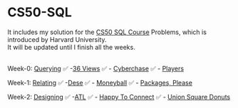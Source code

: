 # CS50-SQL
It includes my solution for the [CS50 SQL Course](https://cs50.harvard.edu/sql/2023/) Problems, which is introduced by Harvard University.</br>
It will be updated until I finish all the weeks. </br> </br>

Week-0: [Querying](https://github.com/Shebo280/CS50-SQL/tree/master/0-%20Querying)
    ✅ -[36 Views](https://github.com/Shebo280/CS50-SQL/tree/master/0-%20Querying/36%20Views)
    ✅ - [Cyberchase](https://github.com/Shebo280/CS50-SQL/tree/master/0-%20Querying/Cyberchase)
    ✅ - [Players](https://github.com/Shebo280/CS50-SQL/tree/master/0-%20Querying/Players)

Week-1: [Relating](https://github.com/Shebo280/CS50-SQL/tree/master/1-%20Relating)
    ✅ -[Dese](https://github.com/Shebo280/CS50-SQL/tree/master/1-%20Relating/DESE)
    ✅ - [Moneyball](https://github.com/Shebo280/CS50-SQL/tree/master/1-%20Relating/Moneyball)
    ✅ - [Packages, Please](https://github.com/Shebo280/CS50-SQL/tree/master/1-%20Relating/Packages%2C%20Please)

Week-2: [Designing](https://github.com/Shebo280/CS50-SQL/tree/master/2-%20Designing)
    ✅ -[ATL](https://github.com/Shebo280/CS50-SQL/tree/master/2-%20Designing/ATL)
    ✅ - [Happy To Connect](https://github.com/Shebo280/CS50-SQL/tree/master/2-%20Designing/Happy%20To%20Connect)
    ✅ - [Union Square Donuts](https://github.com/Shebo280/CS50-SQL/tree/master/2-%20Designing/Union%20Square%20Donuts)
